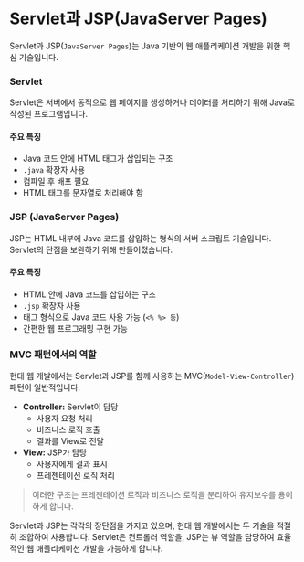 # Servlet과 JSP(JavaServer Pages)

Servlet과 JSP(`JavaServer Pages`)는 Java 기반의 웹 애플리케이션 개발을 위한 핵심 기술입니다.

### Servlet

Servlet은 서버에서 동적으로 웹 페이지를 생성하거나 데이터를 처리하기 위해 Java로 작성된 프로그램입니다.

#### 주요 특징

- Java 코드 안에 HTML 태그가 삽입되는 구조
- `.java` 확장자 사용
- 컴파일 후 배포 필요
- HTML 태그를 문자열로 처리해야 함

### JSP (JavaServer Pages)

JSP는 HTML 내부에 Java 코드를 삽입하는 형식의 서버 스크립트 기술입니다.
Servlet의 단점을 보완하기 위해 만들어졌습니다.

#### 주요 특징

- HTML 안에 Java 코드를 삽입하는 구조
- `.jsp` 확장자 사용
- 태그 형식으로 Java 코드 사용 가능 (`<% %> 등`)
- 간편한 웹 프로그래밍 구현 가능

### MVC 패턴에서의 역할

현대 웹 개발에서는 Servlet과 JSP를 함께 사용하는 MVC(`Model-View-Controller`) 패턴이 일반적입니다.

- **Controller:** Servlet이 담당
  - 사용자 요청 처리
  - 비즈니스 로직 호출
  - 결과를 View로 전달
- **View:** JSP가 담당
  - 사용자에게 결과 표시
  - 프레젠테이션 로직 처리

> 이러한 구조는 프레젠테이션 로직과 비즈니스 로직을 분리하여 유지보수를 용이하게 합니다.

Servlet과 JSP는 각각의 장단점을 가지고 있으며, 현대 웹 개발에서는 두 기술을 적절히 조합하여 사용합니다.
 Servlet은 컨트롤러 역할을, JSP는 뷰 역할을 담당하여 효율적인 웹 애플리케이션 개발을 가능하게 합니다.
